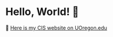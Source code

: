 # Hello, World! :kiss:

:pushpin: [Here is my CIS website on UOregon.edu](http://pages.uoregon.edu/amorrow/110)
